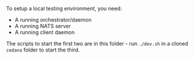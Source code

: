 To setup a local testing environment, you need: 
- A running orchestrator/daemon 
- A running NATS server 
- A running client daemon 

The scripts to start the first two are in this folder - run `./dev.sh` in a cloned `cedana` folder to start the third. 
